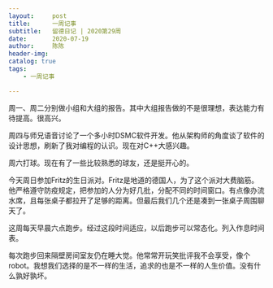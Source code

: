 ```yaml
---
layout:     post
title:      一周记事
subtitle:   留德日记 | 2020第29周
date:       2020-07-19
author:     陈陈
header-img: 
catalog: true
tags:
    - 一周记事

---
```


周一、周二分别做小组和大组的报告。其中大组报告做的不是很理想，表达能力有待提高。很高兴。

周四与师兄语音讨论了一个多小时DSMC软件开发。他从架构师的角度谈了软件的设计思想，刷新了我对编程的认识。现在对C++大感兴趣。

周六打球。现在有了一些比较熟悉的球友，还是挺开心的。

今天周日参加Fritz的生日派对。Fritz是地道的德国人，为了这个派对大费脑筋。他严格遵守防疫规定，把参加的人分为好几批，分配不同的时间窗口。有点像办流水席，且每张桌子都拉开了足够的距离。但最后我们几个还是凑到一张桌子周围聊天了。

这周每天早晨六点跑步。经过这段时间适应，以后跑步可以常态化。列入作息时间表。

每次跑步回来隔壁房间室友仍在睡大觉。他常常开玩笑批评我不会享受，像个robot。我想我们选择的是不一样的生活，追求的也是不一样的人生价值。没有什么孰好孰坏。














